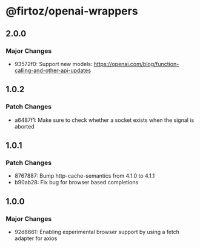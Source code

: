 # @firtoz/openai-wrappers

## 2.0.0

### Major Changes

- 93572f0: Support new models: https://openai.com/blog/function-calling-and-other-api-updates

## 1.0.2

### Patch Changes

- a6487f1: Make sure to check whether a socket exists when the signal is aborted

## 1.0.1

### Patch Changes

- 8767887: Bump http-cache-semantics from 4.1.0 to 4.1.1
- b90ab28: Fix bug for browser based completions

## 1.0.0

### Major Changes

- 92d8661: Enabling experimental browser support by using a fetch adapter for axios
